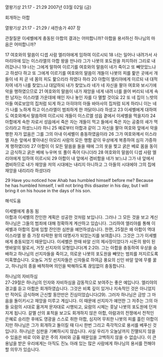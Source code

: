 열왕기상 21:17 - 21:29 
2007년 03월 02일 (금)

회개하는 아합



열왕기상 21:17 - 21:29 / 새찬송가 407 장


관찰질문
이세벨에게 충동된 아합의 결과는 어떠합니까? 
아합을 용서하신 하나님의 마음은 어떠합니까? 

17 여호와의 말씀이 디셉 사람 엘리야에게 임하여 이르시되 18 너는 일어나 내려가서 사마리아에 있는 이스라엘의 아합 왕을 만나라 그가 나봇의 포도원을 차지하러 그리로 내려갔나니 19 너는 그에게 말하여 이르기를 여호와의 말씀이 네가 죽이고 또 빼앗았느냐고 하셨다 하고 또 그에게 이르기를 여호와의 말씀이 개들이 나봇의  피를 핥은 곳에서 개들이 네 피 곧 네 몸의 피도 핥으리라 하였다 하라 
20 아합이 엘리야에게 이르되 내 대적자여 네가 나를 찾았느냐 대답하되 내가 찾았노라 네가 네 자신을 팔아 여호와 보시기에 악을 행하였으므로 21 여호와의 말씀이 내가 재앙을 네게 내려 너를 쓸어 버리되 네게 속한 남자는 이스라엘 가운데에 매인 자나 놓인 자를 다 멸할 것이요 
22 또 네 집이 느밧의 아들 여로보암의 집처럼 되게 하고 아히야의 아들 바아사의 집처럼 되게 하리니 이는 네가 나를 노하게 하고 이스라엘이 범죄하게 한 까닭이니라 하셨고 23 이세벨에게 대하여도 여호와께서 말씀하여 이르시되 개들이 이스르엘 성읍 곁에서 이세벨을 먹을지라 
24 아합에게 속한 자로서 성읍에서 죽은 자는 개들이 먹고 들에서 죽은 자는 공중의 새가 먹으리라고 하셨느니라 하니 25 예로부터 아합과 같이 그 자신을 팔아 여호와 앞에서 악을 행한 자가 없음은 그를 그의 아내 이세벨이 충동하였음이라 26 그가 여호와께서 이스라엘 자손 앞에서 쫓아내신 아모리 사람의 모든 행함 같이 우상에게 복종하여 심히 가증하게 행하였더라 27 아합이 이 모든 말씀을 들을 때에 그의 옷을 찢고 굵은 베로 몸을 동이고 금식하고 굵은 베에 누우며 또 풀이 죽어 다니더라 28 여호와의 말씀이 디셉 사람 엘리야에게 임하여 이르시되 29 아합이 내 앞에서 겸비함을 네가 보느냐 그가 내 앞에서 겸비하므로 내가 재앙을 저의 시대에는 내리지 아니하고 그 아들의 시대에야 그의 집에 재앙을 내리리라 하셨더라 

29 Have you noticed how Ahab has humbled himself before me? Because he has humbled himself, I will not bring this disaster in  his day, but I will bring it on his house in the days of his son.

해석도움





이세벨에게 충동 됨  
아합과 이세벨의 잔인한 계획은 성공한 것처럼 보입니다. 그러나 그 모든 것을 보고 계신 하나님은 그들의 범죄에 대해 정확하게 계산하고 있습니다. 그리하여 엘리야를 통해 이세벨과 아합의 집에 임할 잔인한 심판을 예언하셨습니다. 한편, 25절은 왜 아합이 역대 이스라엘 왕 중 가장 타락한 왕의 대명사가 되었는지를 보여줍니다. 그것은 그가 이세벨에게 충동되었기 때문입니다. 이세벨은 한때 바알 신의 제사장이었다가 시돈의 왕이 된 엣바알의 딸로서, 거짓 선지자의 모형입니다(계 2:20). 그는 아합을 충동하여 우상을 숭배하고 하나님의 선지자들을 죽이고, 의로운 나봇의 포도원을 빼앗는 범죄를 저지르도록 미혹했습니다. 오늘도 거짓 선지자들은 신자들로 하여금 풍요의 신인 바알 앞에 무릎 꿇고, 하나님의 종을 배척하며 의인을 박해하도록 끊임없이 충동합니다.   

하나님의 자비하심  
27-29절은 하나님의 인자와 자비하심을 감동적으로 보여주는 좋은 예입니다. 엘리야의 경고를 듣고 아합은 회개하였습니다. 그것은 비록 깊이 있거나 지속적인 것은 아니었지만 적어도 금식하며 근신할 동안만은 진심이었습니다(29). 그러자 하나님은 금방 그 마음을 돌이키시고 재앙을 미루고 계십니다. 이 때문에 선지자가 예언한 그 저주는 그의 아들 요람의 시대로 옮겨져 문자대로 시행되고, 요람의 시체는 훗날 나봇의 포도원에 던져지게 됩니다. 갈멜 산의 표적을 보고도 회개하지 않은 아합, 아람과의 전쟁에서 전적인 은혜로 승리한 후에도 영광을 스스로 취한 아합, 심지어 무죄한 나봇의 피를 흘린 아합이지만 하나님은 그가 회개하고 돌이킬 때 다시 한번 그리고 즉각적으로 용서를 베푸신 것입니다. 하나님은 심판을 기뻐하시지 않습니다. 사실 우리가 오늘날까지 진멸되지 않을 수 있음은 바로 이와 같은 주의 자비와 긍휼 때문임을 고백하지 않을 수 없습니다. 이 큰 용납을 받은 우리에게는 아직도 진노 아래 있는 많은 사람에게 하나님의 용서를 전해야 할 의무가 있습니다.